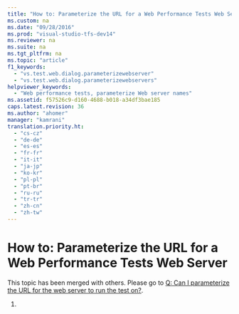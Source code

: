 ```yaml
---
title: "How to: Parameterize the URL for a Web Performance Tests Web Server"
ms.custom: na
ms.date: "09/28/2016"
ms.prod: "visual-studio-tfs-dev14"
ms.reviewer: na
ms.suite: na
ms.tgt_pltfrm: na
ms.topic: "article"
f1_keywords: 
  - "vs.test.web.dialog.parameterizewebserver"
  - "vs.test.web.dialog.parameterizewebservers"
helpviewer_keywords: 
  - "Web performance tests, parameterize Web server names"
ms.assetid: f57526c9-d160-4688-b018-a34df3bae185
caps.latest.revision: 36
ms.author: "ahomer"
manager: "kamrani"
translation.priority.ht: 
  - "cs-cz"
  - "de-de"
  - "es-es"
  - "fr-fr"
  - "it-it"
  - "ja-jp"
  - "ko-kr"
  - "pl-pl"
  - "pt-br"
  - "ru-ru"
  - "tr-tr"
  - "zh-cn"
  - "zh-tw"
---
```

# How to: Parameterize the URL for a Web Performance Tests Web Server
This topic has been merged with others. Please go to [Q: Can I parameterize the URL for the web server to run the test on?](http://msdn.microsoft.com/en-us/bd0a82fd-cec0-4861-bc09-e1b0b2d258ef).  
  
1.